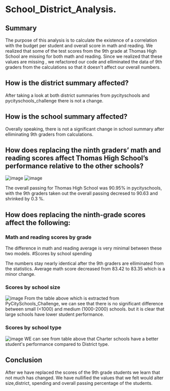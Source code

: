 # School_District_Analysis.

## Summary
The purpose of this analysis is to calculate the existence of a correlation with the budget per student and overall score in math and reading. We realized that some of the test scores from the 9th grade at Thomas High School are missing for both math and reading. Since we realized that these values are missing , we refactored our code and elliminated the data of 9th graders from the calculations so that it doesn't affect our overall numbers.

## How is the district summary affected?

After taking a look at both district summaries from pycityschools and pycityschools_challenge there is not a change.

## How is the school summary affected?
Overally speaking, there is not a significant change in school summary after elliminating 9th graders from calculations. 
## How does replacing the ninth graders’ math and reading scores affect Thomas High School’s performance relative to the other schools?

![image](https://user-images.githubusercontent.com/86033316/146695585-d989e276-9274-4928-9f75-9974f466ed34.png)
![image](https://user-images.githubusercontent.com/86033316/146696029-51f6bacd-c828-4b6f-b3e7-0e66d0c2c82e.png)

The overall passing for Thomas High School was 90.95% in pycityschools, with the 9th graders taken out the overall passing decresed to 90.63 and  shrinked by 0.3 %.


## How does replacing the ninth-grade scores affect the following: 

### Math and reading scores by grade

The difference in math and reading average is very minimal between these two models.
#Scores by school spending

The numbers stay nearly identical after the 9th graders are elliminated from the statistics. Average math score decreased from 83.42 to 83.35 which is a minor change.


### Scores by school size

![image](https://user-images.githubusercontent.com/86033316/146698269-f8e53eec-f3e8-4423-915c-1b73cbca3a65.png)
From the table above which is extracted from PyCitySchools_Challenge, we can see that there is no significant difference between small (<1000) and medium (1000-2000) schools. but it is clear that large schools have lower student performance.

### Scores by school type

![image](https://user-images.githubusercontent.com/86033316/146698398-20995e4d-e081-4183-b6a2-75b519a51dfa.png)
WE can see from table above that Charter schools have a better student's performance compared to District type.
## Conclusion

After we have replaced the scores of the 9th grade students we learn that not much has changed. We have nullified the values that we felt would alter size,district, spending and overall passing percentage of the students.
